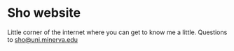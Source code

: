 # Sho website

Little corner of the internet where you can get to know me a little.
Questions to sho@uni.minerva.edu